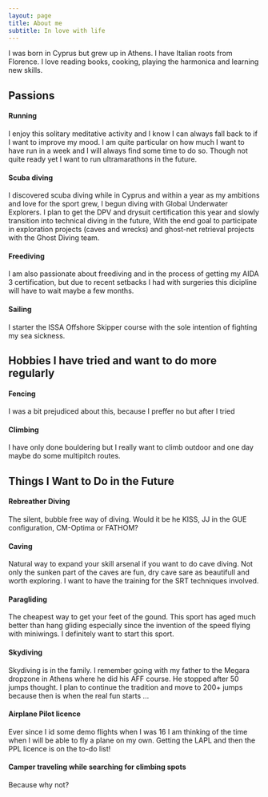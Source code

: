 ```yaml
---
layout: page
title: About me
subtitle: In love with life
---
```

I was born in Cyprus but grew up in Athens. I have Italian roots from Florence.
I love reading books, cooking, playing the harmonica and learning new skills.

## Passions

#### Running
I enjoy this solitary meditative activity and I know I can always fall back to if I want to improve my mood. I am quite particular on how much I want to have run in a week and I will always find some time to do so. 
Though not quite ready yet I want to run ultramarathons in the future.

#### Scuba diving
I discovered scuba diving while in Cyprus and within a year as my ambitions and love for the sport grew, I begun diving with Global Underwater Explorers. 
I plan to get the DPV and drysuit certification this year and  slowly transition into technical diving  in the future, With the end goal to participate in exploration projects (caves and wrecks) and ghost-net retrieval projects with the Ghost Diving team.

#### Freediving
I am also passionate about freediving and in the process of getting my AIDA 3 certification, but due to recent setbacks I had with surgeries this dicipline will have to wait maybe a few months.

#### Sailing
I starter the ISSA Offshore Skipper course with the sole intention of fighting my sea sickness.

## Hobbies I have tried and want to do more regularly

#### Fencing
I was a bit prejudiced about this, because I preffer no but after I tried 

#### Climbing
I have only done bouldering but I really want to climb outdoor and one day maybe do some multipitch routes.

## Things I Want to Do in the Future

#### Rebreather Diving
The silent, bubble free way of diving. Would it be he KISS, JJ in the GUE configuration, CM-Optima or FATHOM? 

#### Caving
Natural way to expand your skill arsenal if you want to do cave diving. Not only the sunken part of the caves are fun, dry cave sare as beautifull and worth exploring. I want to have the training for the SRT techniques involved. 

#### Paragliding
The cheapest way to get your feet of the gound. This sport has aged much better than hang gliding especially since the invention of the speed flying with miniwings. I definitely want to start this sport. 

#### Skydiving 
Skydiving is in the family. I remember going with my father to the Megara dropzone in Athens where he did his AFF course. He stopped after 50 jumps thought. I plan to continue the tradition and move to 200+ jumps because then is when the real fun starts ...

#### Airplane Pilot licence
Ever since I id some demo flights when I was 16 I am thinking of the time when I will be able to fly a plane on my own. Getting the  LAPL and then the PPL licence is on the to-do list!

#### Camper traveling while searching for climbing spots
Because why not?
